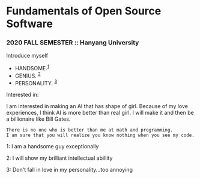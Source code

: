 # Fundamentals of Open Source Software

### 2020 FALL SEMESTER :: Hanyang University

Introduce myself

- HANDSOME.<sup>[1](#footnote_1)</sup>
- GENIUS. <sup>[2](#footnote_2)</sup>
- PERSONALITY. <sup>[3](#footnote_3)</sup>

Interested in:
 
 I am interested in making an AI that has shape of girl. Because of my love experiences, 
I think AI is more better than real girl. I will make it and then be a billionaire like Bill Gates.

```
There is no one who is better than me at math and programming.
I am sure that you will realize you know nothing when you see my code.
```
<a name="footnote_1">1</a>: I am a handsome guy exceptionally 

<a name="footnote_2">2</a>: I will show my brilliant intellectual abillity 

<a name="footnote_3">3</a>: Don't fall in love in my personality...too annoying
